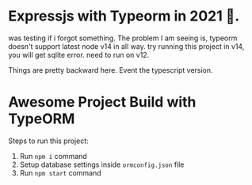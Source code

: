 # Expressjs with Typeorm in 2021 🤣. 
was testing if i forgot something. The problem I am seeing is, typeorm doesn't support latest node v14 in all way. try running this project in v14, you will get sqlite error. need to run on v12.

Things are pretty backward here. Event the typescript version.

# Awesome Project Build with TypeORM

Steps to run this project:

1. Run `npm i` command
2. Setup database settings inside `ormconfig.json` file
3. Run `npm start` command
